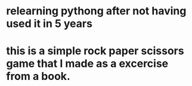 # relearning pythong after not having used it in 5 years
# this is a simple rock paper scissors game that I made as a excercise from a book.
